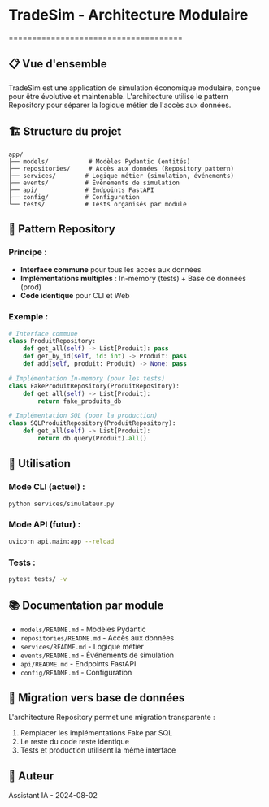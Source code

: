 # TradeSim - Architecture Modulaire
=====================================

## 📋 **Vue d'ensemble**

TradeSim est une application de simulation économique modulaire, conçue pour être évolutive et maintenable. L'architecture utilise le pattern Repository pour séparer la logique métier de l'accès aux données.

## 🏗️ **Structure du projet**

```
app/
├── models/           # Modèles Pydantic (entités)
├── repositories/     # Accès aux données (Repository pattern)
├── services/        # Logique métier (simulation, événements)
├── events/          # Événements de simulation
├── api/             # Endpoints FastAPI
├── config/          # Configuration
└── tests/           # Tests organisés par module
```

## 🔄 **Pattern Repository**

### **Principe :**
- **Interface commune** pour tous les accès aux données
- **Implémentations multiples** : In-memory (tests) + Base de données (prod)
- **Code identique** pour CLI et Web

### **Exemple :**
```python
# Interface commune
class ProduitRepository:
    def get_all(self) -> List[Produit]: pass
    def get_by_id(self, id: int) -> Produit: pass
    def add(self, produit: Produit) -> None: pass

# Implémentation In-memory (pour les tests)
class FakeProduitRepository(ProduitRepository):
    def get_all(self) -> List[Produit]:
        return fake_produits_db

# Implémentation SQL (pour la production)
class SQLProduitRepository(ProduitRepository):
    def get_all(self) -> List[Produit]:
        return db.query(Produit).all()
```

## 🚀 **Utilisation**

### **Mode CLI (actuel) :**
```bash
python services/simulateur.py
```

### **Mode API (futur) :**
```bash
uvicorn api.main:app --reload
```

### **Tests :**
```bash
pytest tests/ -v
```

## 📚 **Documentation par module**

- `models/README.md` - Modèles Pydantic
- `repositories/README.md` - Accès aux données
- `services/README.md` - Logique métier
- `events/README.md` - Événements de simulation
- `api/README.md` - Endpoints FastAPI
- `config/README.md` - Configuration

## 🔧 **Migration vers base de données**

L'architecture Repository permet une migration transparente :
1. Remplacer les implémentations Fake par SQL
2. Le reste du code reste identique
3. Tests et production utilisent la même interface

## 📝 **Auteur**
Assistant IA - 2024-08-02 